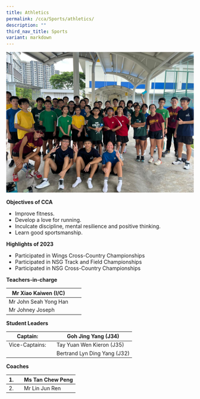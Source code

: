 ```yaml
---
title: Athletics
permalink: /cca/Sports/athletics/
description: ""
third_nav_title: Sports
variant: markdown
---
```

![](/images/2023%20athetics.png)

**Objectives of CCA**

*   Improve fitness.
*   Develop a love for running.
*   Inculcate discipline, mental resilience and positive thinking.
*   Learn good sportsmanship.


**Highlights of 2023**

*   Participated in Wings Cross-Country Championships
*   Participated in NSG Track and Field Championships
*   Participated in NSG Cross-Country Championships 



**Teachers-in-charge**

| Mr Xiao Kaiwen (I/C) |  |  |
| -------- | -------- | -------- |
| Mr John Seah Yong Han     |      |      |
| Mr Johney Joseph    |      |     |



**Student Leaders**

| Captain:  |  | Goh Jing Yang (J34) |
| -------- | -------- | -------- |
| Vice-Captains:    |     | Tay Yuan Wen Kieron (J35)    |
|     |     | Bertrand Lyn Ding Yang (J32)    |




**Coaches**

| 1. |  | Ms Tan Chew Peng |
| -------- | -------- | -------- |
| 2.    |      | Mr Lin Jun Ren     |